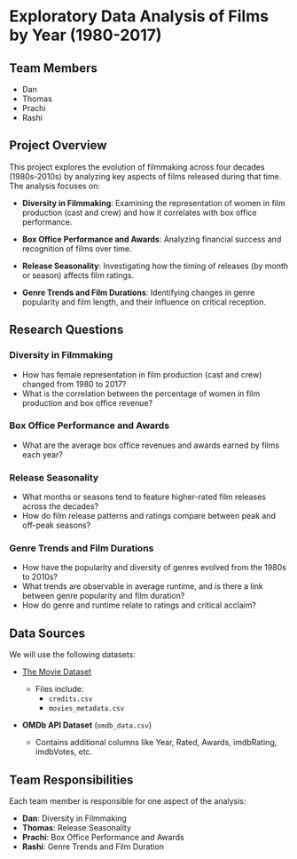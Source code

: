 # Exploratory Data Analysis of Films by Year (1980-2017)

## Team Members
- Dan
- Thomas
- Prachi
- Rashi

## Project Overview
This project explores the evolution of filmmaking across four decades (1980s-2010s) by analyzing key aspects of films released during that time. The analysis focuses on:

- **Diversity in Filmmaking**: Examining the representation of women in film production (cast and crew) and how it correlates with box office performance.
  
- **Box Office Performance and Awards**: Analyzing financial success and recognition of films over time.

- **Release Seasonality**: Investigating how the timing of releases (by month or season) affects film ratings.

- **Genre Trends and Film Durations**: Identifying changes in genre popularity and film length, and their influence on critical reception.

## Research Questions

### Diversity in Filmmaking
- How has female representation in film production (cast and crew) changed from 1980 to 2017?
- What is the correlation between the percentage of women in film production and box office revenue?

### Box Office Performance and Awards
- What are the average box office revenues and awards earned by films each year?

### Release Seasonality
- What months or seasons tend to feature higher-rated film releases across the decades?
- How do film release patterns and ratings compare between peak and off-peak seasons?

### Genre Trends and Film Durations
- How have the popularity and diversity of genres evolved from the 1980s to 2010s?
- What trends are observable in average runtime, and is there a link between genre popularity and film duration?
- How do genre and runtime relate to ratings and critical acclaim?

## Data Sources
We will use the following datasets:

- [The Movie Dataset](https://www.kaggle.com/datasets/rounakbanik/the-movies-dataset?resource=download)
  - Files include:
    - `credits.csv`
    - `movies_metadata.csv`

- **OMDb API Dataset** (`omdb_data.csv`)
  - Contains additional columns like Year, Rated, Awards, imdbRating, imdbVotes, etc.

## Team Responsibilities
Each team member is responsible for one aspect of the analysis:

- **Dan**: Diversity in Filmmaking
- **Thomas**: Release Seasonality
- **Prachi**: Box Office Performance and Awards
- **Rashi**: Genre Trends and Film Duration

